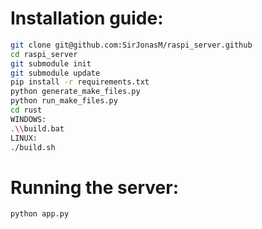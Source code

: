 # Installation guide:
``` bash
git clone git@github.com:SirJonasM/raspi_server.github
cd raspi_server
git submodule init
git submodule update
pip install -r requirements.txt
python generate_make_files.py
python run_make_files.py
cd rust
WINDOWS:
.\\build.bat
LINUX:
./build.sh
```
# Running the server:
```
python app.py
```
